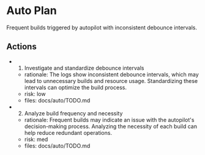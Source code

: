 # Auto Plan

Frequent builds triggered by autopilot with inconsistent debounce intervals.

## Actions
- 1. Investigate and standardize debounce intervals
  - rationale: The logs show inconsistent debounce intervals, which may lead to unnecessary builds and resource usage. Standardizing these intervals can optimize the build process.
  - risk: low
  - files: docs/auto/TODO.md
- 2. Analyze build frequency and necessity
  - rationale: Frequent builds may indicate an issue with the autopilot's decision-making process. Analyzing the necessity of each build can help reduce redundant operations.
  - risk: med
  - files: docs/auto/TODO.md
